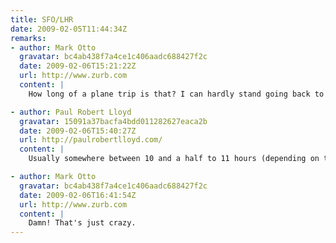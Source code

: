 ```yaml
---
title: SFO/LHR
date: 2009-02-05T11:44:34Z
remarks:
- author: Mark Otto
  gravatar: bc4ab438f7a4ce1c406aadc688427f2c
  date: 2009-02-06T15:21:22Z
  url: http://www.zurb.com
  content: |
    How long of a plane trip is that? I can hardly stand going back to from California to Wisconsin (4 hrs direct, 6 hrs with layover).

- author: Paul Robert Lloyd
  gravatar: 15091a37bacfa4bdd011282627eaca2b
  date: 2009-02-06T15:40:27Z
  url: http://paulrobertlloyd.com/
  content: |
    Usually somewhere between 10 and a half to 11 hours (depending on tail winds etc.) for direct flights. I'm always a bit shocked by this figure, given I usually get it confused with the time difference, which is 8 hours!

- author: Mark Otto
  gravatar: bc4ab438f7a4ce1c406aadc688427f2c
  date: 2009-02-06T16:41:54Z
  url: http://www.zurb.com
  content: |
    Damn! That's just crazy.
---
```

